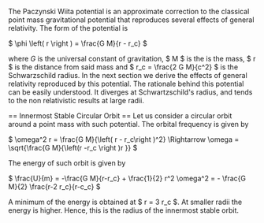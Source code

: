 The Paczynski Wiita potential is an approximate correction to the classical point mass gravitational potential that reproduces several effects of general relativity. The form of the potential is

$ \phi \left( r \right ) = \frac{G M}{r - r_c} $

where $G$ is the universal constant of gravitation, $ M $ is the is the mass, $ r $ is the distance from said mass and $ r_c = \frac{2 G M}{c^2} $ is the Schwarzschild radius. In the next section we derive the effects of general relativity reproduced by this potential. The rationale behind this potential can be easily understood. It diverges at Schwartzschild's radius, and tends to the non relativistic results at large radii.

== Innermost Stable Circular Orbit ==
Let us consider a circular orbit around a point mass with such potential. The orbital frequency is given by

$ \omega^2 r = \frac{G M}{\left( r - r_c\right )^2} \Rightarrow \omega = \sqrt{\frac{G M}{\left(r -r_c \right )r }} $

The energy of such orbit is given by

$ \frac{U}{m} = -\frac{G M}{r-r_c} + \frac{1}{2} r^2 \omega^2 = - \frac{G M}{2} \frac{r-2 r_c}{r-c_c} $

A minimum of the energy is obtained at $ r = 3 r_c $. At smaller radii the energy is higher. Hence, this is the radius of the innermost stable orbit.